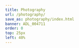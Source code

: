 ```yaml
---
title: Photography
url: /photography/
save_as: photography/index.html
banner: ADL_004711
order: 0
top: 25px
left: 40%
---
```

